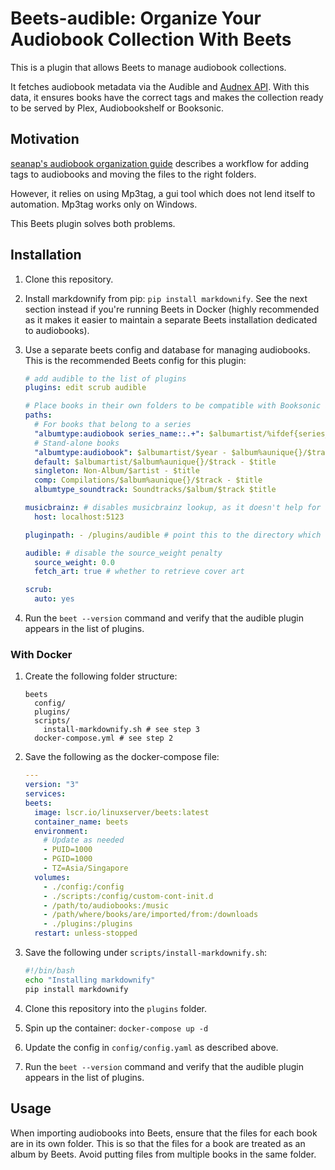 # Beets-audible: Organize Your Audiobook Collection With Beets

This is a plugin that allows Beets to manage audiobook collections.

It fetches audiobook metadata via the Audible and [Audnex API](https://github.com/laxamentumtech/audnexus). With this data, it ensures books have the correct tags and makes the collection ready to be served by Plex, Audiobookshelf or Booksonic.

## Motivation

[seanap's audiobook organization guide](https://github.com/seanap/Plex-Audiobook-Guide) describes a workflow for adding tags to audiobooks and moving the files to the right folders.

However, it relies on using Mp3tag, a gui tool which does not lend itself to automation. Mp3tag works only on Windows.

This Beets plugin solves both problems.

## Installation

1. Clone this repository.
2. Install markdownify from pip: `pip install markdownify`. See the next section instead if you're running Beets in Docker (highly recommended as it makes it easier to maintain a separate Beets installation dedicated to audiobooks).
3. Use a separate beets config and database for managing audiobooks. This is the recommended Beets config for this plugin:

   ```yaml
   # add audible to the list of plugins
   plugins: edit scrub audible

   # Place books in their own folders to be compatible with Booksonic and Audiobookshelf servers
   paths:
     # For books that belong to a series
     "albumtype:audiobook series_name::.+": $albumartist/%ifdef{series_name}/$year - $album%aunique{} [%ifdef{series_name} %ifdef{series_position}]/$track - $title
     # Stand-alone books
     "albumtype:audiobook": $albumartist/$year - $album%aunique{}/$track - $title
     default: $albumartist/$album%aunique{}/$track - $title
     singleton: Non-Album/$artist - $title
     comp: Compilations/$album%aunique{}/$track - $title
     albumtype_soundtrack: Soundtracks/$album/$track $title

   musicbrainz: # disables musicbrainz lookup, as it doesn't help for audiobooks # This is a workaround, as there is currently no built-in way of doing so # see https://github.com/beetbox/beets/issues/400
     host: localhost:5123

   pluginpath: - /plugins/audible # point this to the directory which contains audible.py

   audible: # disable the source_weight penalty
     source_weight: 0.0
     fetch_art: true # whether to retrieve cover art

   scrub:
     auto: yes
   ```

4. Run the `beet --version` command and verify that the audible plugin appears in the list of plugins.

### With Docker

1. Create the following folder structure:

   ```
   beets
     config/
     plugins/
     scripts/
       install-markdownify.sh # see step 3
     docker-compose.yml # see step 2
   ```

2. Save the following as the docker-compose file:

   ```yaml
   ---
   version: "3"
   services:
   beets:
     image: lscr.io/linuxserver/beets:latest
     container_name: beets
     environment:
       # Update as needed
       - PUID=1000
       - PGID=1000
       - TZ=Asia/Singapore
     volumes:
       - ./config:/config
       - ./scripts:/config/custom-cont-init.d
       - /path/to/audiobooks:/music
       - /path/where/books/are/imported/from:/downloads
       - ./plugins:/plugins
     restart: unless-stopped
   ```

3. Save the following under `scripts/install-markdownify.sh`:

   ```sh
   #!/bin/bash
   echo "Installing markdownify"
   pip install markdownify
   ```

4. Clone this repository into the `plugins` folder.
5. Spin up the container: `docker-compose up -d`
6. Update the config in `config/config.yaml` as described above.
7. Run the `beet --version` command and verify that the audible plugin appears in the list of plugins.

## Usage

When importing audiobooks into Beets, ensure that the files for each book are in its own folder. This is so that the files for a book are treated as an album by Beets. Avoid putting files from multiple books in the same folder.
